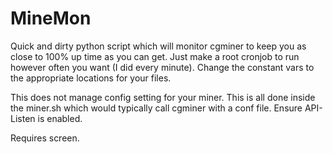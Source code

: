 MineMon
=======

Quick and dirty python script which will monitor cgminer to keep you as close to 100% up time as you can get. Just make a root cronjob to run however often you want (I did every minute). Change the constant vars to the appropriate locations for your files.

This does not manage config setting for your miner. This is all done inside the miner.sh which would typically call cgminer with a conf file. Ensure API-Listen is enabled.

Requires screen.
